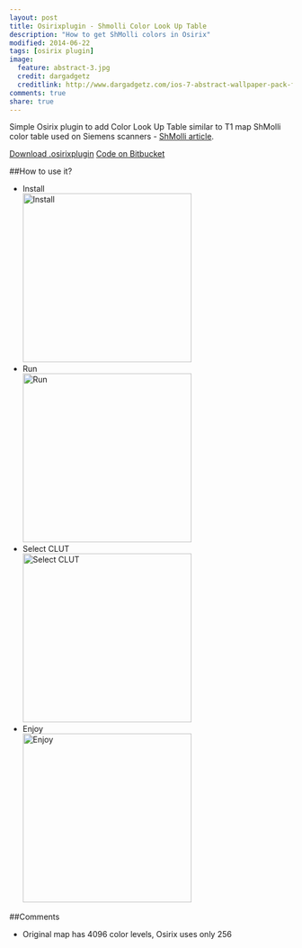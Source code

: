 ```yaml
---
layout: post
title: Osirixplugin - Shmolli Color Look Up Table
description: "How to get ShMolli colors in Osirix"
modified: 2014-06-22
tags: [osirix plugin]
image:
  feature: abstract-3.jpg
  credit: dargadgetz
  creditlink: http://www.dargadgetz.com/ios-7-abstract-wallpaper-pack-for-iphone-5-and-ipod-touch-retina/
comments: true
share: true
---
```


Simple Osirix plugin to add Color Look Up Table similar to T1 map ShMolli color table used on Siemens scanners - [ShMolli article](http://www.jcmr-online.com/content/12/1/69).

<div markdown="0">
<a href="https://bitbucket.org/kwerys/shmolli_clut/downloads/ShMolli_CLUT.osirixplugin.zip" class="btn btn-success">Download .osirixplugin</a>
<a href="https://bitbucket.org/kwerys/shmolli_clut.git" class="btn btn-info">Code on Bitbucket</a>
</div>


##How to use it?

<ul>
  <li>Install
  <br/><a href="{{ site.url }}/images/ShMolli_CLUT/install.png"><img src="{{ site.url }}/images/ShMolli_CLUT/install.png" alt="Install" style="width: 300px"/></a><br/>
  </li>

  <li>Run
  <br/><a href="{{ site.url }}/images/ShMolli_CLUT/run.png"><img src="{{ site.url }}/images/ShMolli_CLUT/run.png" alt="Run" style="width: 300px"/></a><br/>
  </li>

  <li>Select CLUT
  <br/><a href="{{ site.url }}/images/ShMolli_CLUT/selectCLUT.png"><img src="{{ site.url }}/images/ShMolli_CLUT/selectCLUT.png" alt="Select CLUT" style="width: 300px"/></a><br/>
  </li>

  <li>Enjoy
  <br/><a href="{{ site.url }}/images/ShMolli_CLUT/enjoy.png"><img src="{{ site.url }}/images/ShMolli_CLUT/enjoy.png" alt="Enjoy" style="width: 300px"/></a><br/>
  </li>
</ul>

##Comments
* Original map has 4096 color levels, Osirix uses only 256
